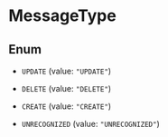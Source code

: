 

# MessageType

## Enum


* `UPDATE` (value: `"UPDATE"`)

* `DELETE` (value: `"DELETE"`)

* `CREATE` (value: `"CREATE"`)

* `UNRECOGNIZED` (value: `"UNRECOGNIZED"`)



